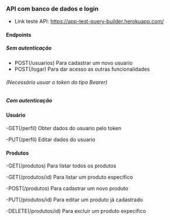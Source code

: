 ### API com banco de dados e login 


- Link teste API: https://app-test-query-builder.herokuapp.com/

#### Endpoints
##### Sem autenticação
- POST(/usuarios) Para cadastrar um novo usuario
- POST(/logar) Para dar acesso as outras funcionalidades

###### (Necessário usuar o token do tipo Bearer)

##### Com autenticação

#### Usuário
-GET(/perfil) Obter dados do usuario pelo token

-PUT(/perfil) Editar dados do usuario

#### Produtos

-GET(/produtos) Para listar todos os produtos

-GET(/produtos/id) Para listar um produto específico

-POST(/produtos) Para cadastrar um novo produto

-PUT(/produtos/id) Para editar um produto já cadastrado

-DELETE(/produtos/id) Para excluir um produto expecifico
